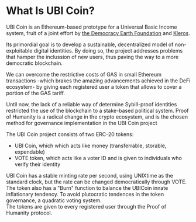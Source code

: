 # What Is UBI Coin?

UBI Coin is an Ethereum-based prototype for a Universal Basic Income system, fruit of a joint effort by [the Democracy Earth Foundation](http://democracy.earth) and [Kleros](http://kleros.io). 

Its primordial goal is to develop a sustainable, decentralized model of non-exploitable digital identities. By doing so, the project addresses problems that hamper the inclussion of new users, thus paving the way to a more democratic blockchain.

We can overcome the restrictive costs of GAS in small Ethereum transactions -which brakes the amazing advancements achieved in the DeFi ecosystem- by giving each registered user a token that allows to cover a portion of the GAS tariff. 


Until now, the lack of a reliable way of determine Sybill-proof identities restricted the use of the blockchain to a stake-based political system. Proof of Humanity is a radical change in the crypto ecosystem, and is the chosen method for governance implementation in the UBI Coin project

The UBI Coin project consists of two ERC-20 tokens: 	
- UBI Coin, which which acts like money (transferrable, storable, expendable)	
- VOTE token, which acts like a voter ID and is given to individuals who verify their identity	

UBI Coin has a stable minting rate per second, using UNIXtime as the standard clock, but the rate can be changed democratically through VOTE. The token also has a "Burn" function to balance the UBICoin innate inflationary tendency. To avoid plutocratic tendences in the token governance, a quadratic voting system.	
The tokens are given to every registered user through the Proof of Humanity protocol.
